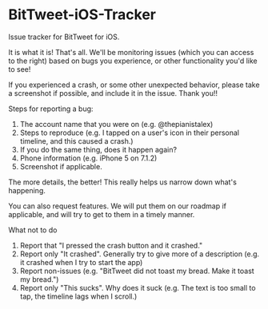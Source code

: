 BitTweet-iOS-Tracker
====================

Issue tracker for BitTweet for iOS.

It is what it is! That's all. We'll be monitoring issues (which you can access to the right) based on bugs you experience, or other functionality you'd like to see!

If you experienced a crash, or some other unexpected behavior, please take a screenshot if possible, and include it in the issue. Thank you!!

Steps for reporting a bug:
1) The account name that you were on (e.g. @thepianistalex)
2) Steps to reproduce (e.g. I tapped on a user's icon in their personal timeline, and this caused a crash.)
3) If you do the same thing, does it happen again?
4) Phone information (e.g. iPhone 5 on 7.1.2)
5) Screenshot if applicable.

The more details, the better! This really helps us narrow down what's happening.

You can also request features. We will put them on our roadmap if applicable, and will try to get to them in a timely manner.

What not to do
1) Report that "I pressed the crash button and it crashed."
2) Report only "It crashed". Generally try to give more of a description (e.g. it crashed when I try to start the app)
3) Report non-issues (e.g. "BitTweet did not toast my bread. Make it toast my bread.")
4) Report only "This sucks". Why does it suck (e.g. The text is too small to tap, the timeline lags when I scroll.)
